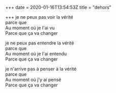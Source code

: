 +++
date = 2020-01-16T13:54:53Z
title = "dehors"

+++ 
je ne peux pas voir la vérité   
parce que   
Au moment où je l'ai vu   
Parce que ça va changer   
   
je ne peux pas entendre la vérité   
parce que   
Au moment où je l'ai entendu   
Parce que ça va changer   
   
je n'arrive pas à penser à la vérité   
parce que   
Au moment où j'y ai pensé   
Parce que ça va changer  